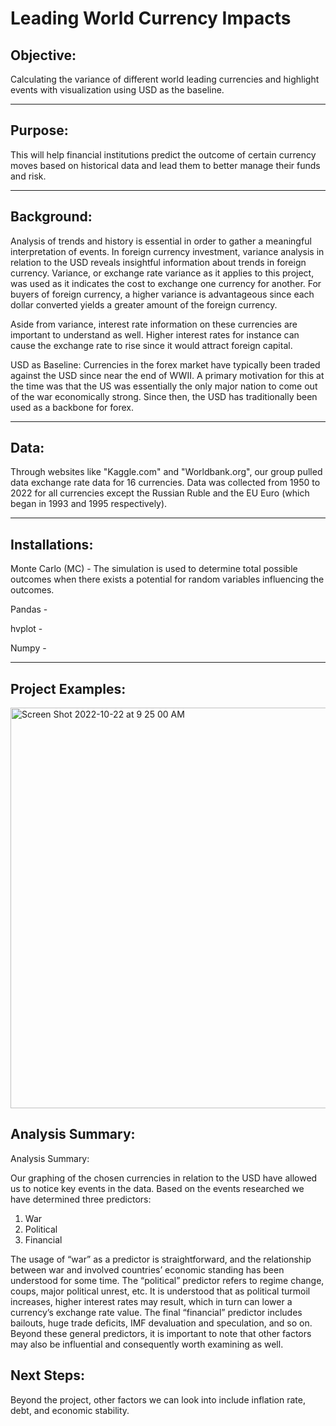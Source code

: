 # Leading World Currency Impacts

## Objective: 

Calculating the variance of different world leading currencies and highlight events with visualization using USD as the baseline. 

---

## Purpose:

This will help financial institutions predict the outcome of certain currency moves based on historical data and lead them to better manage their funds and risk.  

---

## Background:

Analysis of trends and history is essential in order to gather a meaningful interpretation of events. In foreign currency investment, variance analysis in relation to the USD reveals insightful information about trends in foreign currency. Variance, or exchange rate variance as it applies to this project, was used as it indicates the cost to exchange one currency for another. For buyers of foreign currency, a higher variance is advantageous since each dollar converted yields a greater amount of the foreign currency. 

Aside from variance, interest rate information on these currencies are important to understand as well. Higher interest rates for instance can cause the exchange rate to rise since it would attract foreign capital. 

USD as Baseline: Currencies in the forex market have typically been traded against the USD since near the end of WWII. A primary motivation for this at the time was that the US was essentially the only major nation to come out of the war economically strong. Since then, the USD has traditionally been used as a backbone for forex. 

---

## Data: 

Through websites like "Kaggle.com" and "Worldbank.org", our group pulled data exchange rate data for 16 currencies. Data was collected from 1950 to 2022 for all currencies except the Russian Ruble and the EU Euro (which began in 1993 and 1995 respectively). 

---

## Installations: 

Monte Carlo (MC) - The simulation is used to determine total possible outcomes when there exists a potential for random variables influencing the outcomes. 

Pandas - 

hvplot - 

Numpy - 



---


## Project Examples:

<img width="641" alt="Screen Shot 2022-10-22 at 9 25 00 AM" src="https://user-images.githubusercontent.com/111773401/197361545-b5099e8a-53b6-473b-b453-2a1af112aff1.png">


## Analysis Summary: 

Analysis Summary: 

Our graphing of the chosen currencies in relation to the USD have allowed us to notice key 
events in the data. Based on the events researched we have determined three predictors: 
1) War 
2) Political
3) Financial 

The usage of “war” as a predictor is straightforward, and the relationship between war and involved countries’ economic standing has been understood for some time. The “political” predictor refers to regime change, coups, major political unrest, etc. It is understood that as political turmoil increases, higher interest rates may result, which in turn can lower a currency’s exchange rate value. The final “financial” predictor includes bailouts, huge trade deficits, IMF devaluation and speculation, and so on. Beyond these general predictors, it is important to note that other factors may also be influential and consequently worth examining as well. 


## Next Steps:

Beyond the project, other factors we can look into include inflation rate, debt, and economic stability. 

